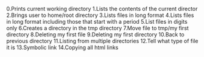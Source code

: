0.Prints current working directory
1.Lists the contents of the current director
2.Brings user to home/root directory
3.Lists files in long format
4.Lists files in long format including those that start with a period
5.List files in digits only
6.Creates a directory in the tmp directory
7.Move file to tmp/my first directory
8.Deleting my first file
9.Deleting my first directory
10.Back to previous directory
11.Listing from multiple directories
12.Tell what type of file it is
13.Symbolic link
14.Copying all html links

